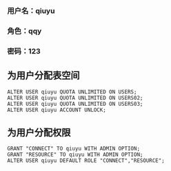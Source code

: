 ### 用户名：qiuyu
### 角色：qqy
### 密码：123


## 为用户分配表空间
<pre><code>ALTER USER qiuyu QUOTA UNLIMITED ON USERS;
ALTER USER qiuyu QUOTA UNLIMITED ON USERS02;
ALTER USER qiuyu QUOTA UNLIMITED ON USERS03;
ALTER USER qiuyu ACCOUNT UNLOCK;</code></pre>

## 为用户分配权限
<pre><code>GRANT "CONNECT" TO qiuyu WITH ADMIN OPTION;
GRANT "RESOURCE" TO qiuyu WITH ADMIN OPTION;
ALTER USER qiuyu DEFAULT ROLE "CONNECT","RESOURCE";</code></pre>
